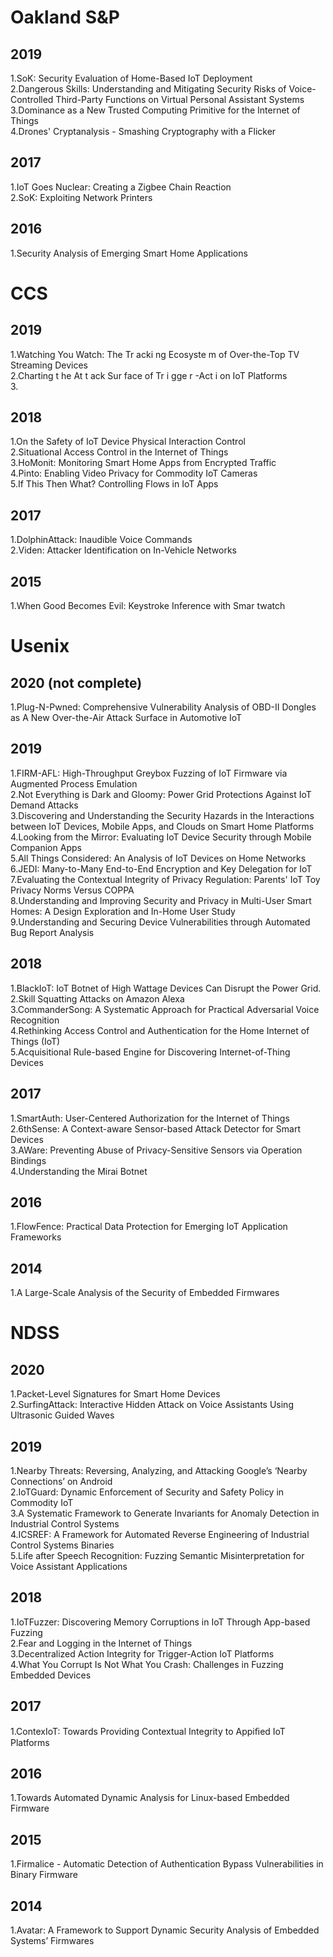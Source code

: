 # Oakland S&P
## 2019
1.SoK: Security Evaluation of Home-Based IoT Deployment  
2.Dangerous Skills: Understanding and Mitigating Security Risks of Voice-Controlled Third-Party Functions on Virtual Personal Assistant Systems  
3.Dominance as a New Trusted Computing Primitive for the Internet of Things  
4.Drones' Cryptanalysis - Smashing Cryptography with a Flicker  
## 2017
1.IoT Goes Nuclear: Creating a Zigbee Chain Reaction  
2.SoK: Exploiting Network Printers  
## 2016
1.Security Analysis of Emerging Smart Home Applications  

# CCS
## 2019
1.Watching You Watch: The  Tr acki ng Ecosyste m of Over-the-Top TV Streaming Devices  
2.Charting t he  At t ack Sur face  of Tr i gge r -Act i on IoT Platforms  
3.
## 2018
1.On the Safety of IoT Device Physical Interaction Control  
2.Situational Access Control in the Internet of Things  
3.HoMonit: Monitoring Smart Home Apps from Encrypted Traffic  
4.Pinto: Enabling Video Privacy for Commodity IoT Cameras  
5.If This Then What? Controlling Flows in IoT Apps
## 2017
1.DolphinAttack: Inaudible Voice Commands  
2.Viden: Attacker Identification on In-Vehicle Networks  
## 2015
1.When Good Becomes Evil: Keystroke Inference with Smar twatch  
# Usenix
## 2020 (not complete)
1.Plug-N-Pwned: Comprehensive Vulnerability Analysis of OBD-II Dongles as A New Over-the-Air Attack Surface in Automotive IoT  

## 2019
1.FIRM-AFL: High-Throughput Greybox Fuzzing of IoT Firmware via Augmented Process Emulation  
2.Not Everything is Dark and Gloomy: Power Grid Protections Against IoT Demand Attacks  
3.Discovering and Understanding the Security Hazards in the Interactions between IoT Devices, Mobile Apps, and Clouds on Smart Home Platforms   
4.Looking from the Mirror: Evaluating IoT Device Security through Mobile Companion Apps  
5.All Things Considered: An Analysis of IoT Devices on Home Networks    
6.JEDI: Many-to-Many End-to-End Encryption and Key Delegation for IoT     
7.Evaluating the Contextual Integrity of Privacy Regulation: Parents' IoT Toy Privacy Norms Versus COPPA  
8.Understanding and Improving Security and Privacy in Multi-User Smart Homes: A Design Exploration and In-Home User Study  
9.Understanding and Securing Device Vulnerabilities through Automated Bug Report Analysis  
## 2018
1.BlackIoT: IoT Botnet of High Wattage Devices Can Disrupt the Power Grid.  
2.Skill Squatting Attacks on Amazon Alexa  
3.CommanderSong: A Systematic Approach for Practical Adversarial Voice Recognition  
4.Rethinking Access Control and Authentication for the Home Internet of Things (IoT)  
5.Acquisitional Rule-based Engine for Discovering Internet-of-Thing Devices  
## 2017
1.SmartAuth: User-Centered Authorization for the Internet of Things  
2.6thSense: A Context-aware Sensor-based Attack Detector for Smart Devices  
3.AWare: Preventing Abuse of Privacy-Sensitive Sensors via Operation Bindings  
4.Understanding the Mirai Botnet  
## 2016
1.FlowFence: Practical Data Protection for Emerging IoT Application Frameworks  
## 2014
1.A Large-Scale Analysis of the Security of Embedded Firmwares  
# NDSS
## 2020
1.Packet-Level Signatures for Smart Home Devices  
2.SurfingAttack: Interactive Hidden Attack on Voice Assistants Using Ultrasonic Guided Waves
## 2019
1.Nearby Threats: Reversing, Analyzing, and Attacking Google’s ‘Nearby Connections’ on Android  
2.IoTGuard: Dynamic Enforcement of Security and Safety Policy in Commodity IoT  
3.A Systematic Framework to Generate Invariants for Anomaly Detection in Industrial Control Systems  
4.ICSREF: A Framework for Automated Reverse Engineering of Industrial Control Systems Binaries  
5.Life after Speech Recognition: Fuzzing Semantic Misinterpretation for Voice Assistant Applications  
## 2018
1.IoTFuzzer: Discovering Memory Corruptions in IoT Through App-based Fuzzing  
2.Fear and Logging in the Internet of Things  
3.Decentralized Action Integrity for Trigger-Action IoT Platforms  
4.What You Corrupt Is Not What You Crash: Challenges in Fuzzing Embedded Devices  
## 2017
1.ContexIoT: Towards Providing Contextual Integrity to Appiﬁed IoT Platforms  
## 2016
1.Towards Automated Dynamic Analysis for Linux-based Embedded Firmware  
## 2015
1.Firmalice - Automatic Detection of Authentication Bypass Vulnerabilities in Binary Firmware  
## 2014
1.Avatar: A Framework to Support Dynamic Security Analysis of Embedded Systems’ Firmwares  
